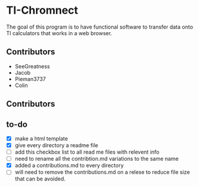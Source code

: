 # TI-Chromnect
The goal of this program is to have functional software to transfer data onto TI calculators that works in a web browser.

## Contributors
- SeeGreatness
- Jacob
- Pieman3737
- Colin
## Contributors


## to-do
- [x] make a html template
- [x] give every directory a readme file
- [ ] add this checkbox list to all read me files with relevent info 
- [ ] need to rename all the contribtion.md variations to the same name
- [x] added a contributions.md to every directory 
- [ ] will need to remove the contributions.md on a relese to reduce file size that can be avoided.
